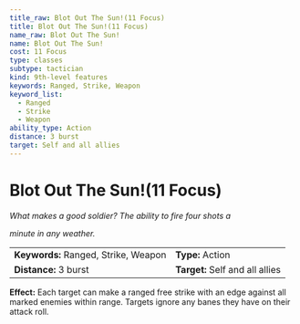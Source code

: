 ```yaml
---
title_raw: Blot Out The Sun!(11 Focus)
title: Blot Out The Sun!(11 Focus)
name_raw: Blot Out The Sun!
name: Blot Out The Sun!
cost: 11 Focus
type: classes
subtype: tactician
kind: 9th-level features
keywords: Ranged, Strike, Weapon
keyword_list:
  - Ranged
  - Strike
  - Weapon
ability_type: Action
distance: 3 burst
target: Self and all allies
---
```


# Blot Out The Sun!(11 Focus)

*What makes a good soldier? The ability to fire four shots a*

*minute in any weather.*

|                                      |                                 |
| :----------------------------------- | :------------------------------ |
| **Keywords:** Ranged, Strike, Weapon | **Type:** Action                |
| **Distance:** 3 burst                | **Target:** Self and all allies |

**Effect:** Each target can make a ranged free strike with an edge against all marked enemies within range. Targets ignore any banes they have on their attack roll.
